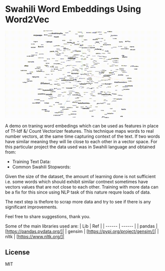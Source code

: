# Swahili Word Embeddings Using Word2Vec

![](https://github.com/JoeOlang/NLP/blob/main/Swahili/Swahili%20Word%20Embedding%20Word2Vec%20-%20Model/media/embedings.gif)

A demo on traning word embedings which can be used as features in place of Tf-Idf &/ Count Vectorizer features. 
This technique maps words to real number vectors, at the same time capturing context of the text. If two words have similar meaning they will lie close to each other in a vector space. 
For this particular project the data used was in Swahili language and obtained from:

* Training Text Data:
* Common Swahili Stopwords:

Given the size of the dataset, the amount of learning done is not sufficient i.e. some words which should exhibit similar contnext sometimes have vectors values that are not close to each other. Training with more data can be a fix for this since using NLP task of this nature requre loads of data.

The next step is thefore to scrap more data and try to see if there is any significant improvements.

Feel free to share suggestions, thank you.

Some of the main libraries used are:
| Lib | Ref |
| ------ | ------ |
| pandas | [https://pandas.pydata.org/]|
| gensim | [https://pypi.org/project/gensim/]|
| nltk | [https://www.nltk.org/]|



## License
MIT
